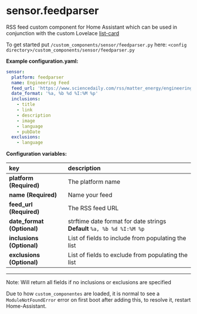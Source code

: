 # sensor.feedparser
RSS feed custom component for Home Assistant which can be used in conjunction with the custom Lovelace [list-card](https://github.com/custom-cards/list-card)

To get started put `/custom_components/sensor/feedparser.py` here:
`<config directory>/custom_components/sensor/feedparser.py`

**Example configuration.yaml:**

```yaml
sensor:
  platform: feedparser
  name: Engineering Feed
  feed_url: 'https://www.sciencedaily.com/rss/matter_energy/engineering.xml'
  date_format: '%a, %b %d %I:%M %p'
  inclusions:
    - title
    - link
    - description
    - image
    - language
    - pubDate
  exclusions:
    - language
```

**Configuration variables:**

key | description
:--- | :---
**platform (Required)** | The platform name
**name (Required)** | Name your feed
**feed_url (Required)** | The RSS feed URL
**date_format (Optional)** | strftime date format for date strings **Default** `%a, %b %d %I:%M %p`
**inclusions (Optional)** | List of fields to include from populating the list
**exclusions (Optional)** | List of fields to exclude from populating the list

***

Note: Will return all fields if no inclusions or exclusions are specified

Due to how `custom_componentes` are loaded, it is normal to see a `ModuleNotFoundError` error on first boot after adding this, to resolve it, restart Home-Assistant.
